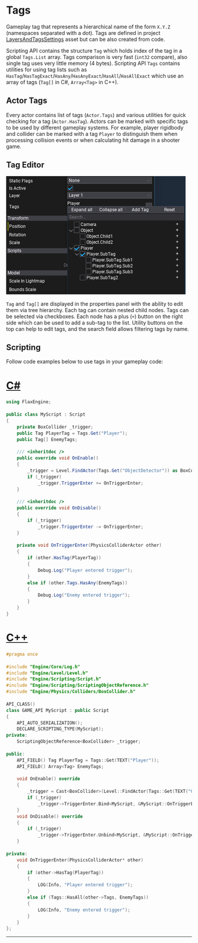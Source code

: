 # Tags

Gameplay tag that represents a hierarchical name of the form `X.Y.Z` (namespaces separated with a dot). Tags are defined in project [LayersAndTagsSettings](../../editor/game-settings/layers-and-tags-settings.md) asset but can be also created from code.

Scripting API contains the structure `Tag` which holds index of the tag in a global `Tags.List` array. Tags comparison is very fast (`int32` compare), also single tag uses very little memory (4 bytes). Scripting API  `Tags` contains utilities for using tag lists such as `HasTag`/`HasTagExact`/`HasAny`/`HasAnyExact`/`HasAll`/`HasAllExact` which use an array of tags (`Tag[]` in C#, `Array<Tag>` in C++).

## Actor Tags

Every actor contains list of tags (`Actor.Tags`) and various utilities for quick checking for a tag (`Actor.HasTag`). Actors can be marked with specific tags to be used by different gameplay systems. For example, player rigidbody and collider can be marked with a tag `Player` to distinguish them when processing collision events or when calculating hit damage in a shooter game.

## Tag Editor

![Tags Editor](media/tags-editor.png)

`Tag` and `Tag[]` are displayed in the properties panel with the ability to edit them via tree hierarchy. Each tag can contain nested child nodes. Tags can be selected via checkboxes. Each node has a plus (`+`) button on the right side which can be used to add a sub-tag to the list. Utility buttons on the top can help to edit tags, and the search field allows filtering tags by name.

## Scripting

Follow code examples below to use tags in your gameplay code:

# [C#](#tab/code-csharp)
```cs
using FlaxEngine;

public class MyScript : Script
{
    private BoxCollider _trigger;
    public Tag PlayerTag = Tags.Get("Player");
    public Tag[] EnemyTags;

    /// <inheritdoc />
    public override void OnEnable()
    {
        _trigger = Level.FindActor(Tags.Get("ObjectDetector")) as BoxCollider;
        if (_trigger)
            _trigger.TriggerEnter += OnTriggerEnter;
    }

    /// <inheritdoc />
    public override void OnDisable()
    {
        if (_trigger)
            _trigger.TriggerEnter -= OnTriggerEnter;
    }

    private void OnTriggerEnter(PhysicsColliderActor other)
    {
        if (other.HasTag(PlayerTag))
        {
            Debug.Log("Player entered trigger");
        }
        else if (other.Tags.HasAny(EnemyTags))
        {
            Debug.Log("Enemy entered trigger");
        }
    }
}
```
# [C++](#tab/code-cpp)
```cpp
#pragma once

#include "Engine/Core/Log.h"
#include "Engine/Level/Level.h"
#include "Engine/Scripting/Script.h"
#include "Engine/Scripting/ScriptingObjectReference.h"
#include "Engine/Physics/Colliders/BoxCollider.h"

API_CLASS()
class GAME_API MyScript : public Script
{
    API_AUTO_SERIALIZATION();
    DECLARE_SCRIPTING_TYPE(MyScript);
private:
    ScriptingObjectReference<BoxCollider> _trigger;

public:
    API_FIELD() Tag PlayerTag = Tags::Get(TEXT("Player"));
    API_FIELD() Array<Tag> EnemyTags;

    void OnEnable() override
    {
        _trigger = Cast<BoxCollider>(Level::FindActor(Tags::Get(TEXT("ObjectDetector"))));
        if (_trigger)
            _trigger->TriggerEnter.Bind<MyScript, &MyScript::OnTriggerEnter>(this);
    }
    void OnDisable() override
    {
        if (_trigger)
            _trigger->TriggerEnter.Unbind<MyScript, &MyScript::OnTriggerEnter>(this);
    }

private:
    void OnTriggerEnter(PhysicsColliderActor* other)
    {
        if (other->HasTag(PlayerTag))
        {
            LOG(Info, "Player entered trigger");
        }
        else if (Tags::HasAll(other->Tags, EnemyTags))
        {
            LOG(Info, "Enemy entered trigger");
        }
    }
};
```
***

